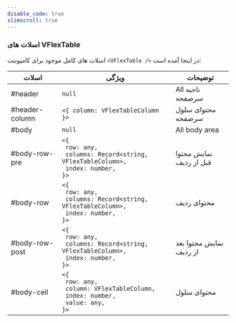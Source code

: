 ```yaml
---
disable_code: true
slimscroll: true
---
```


### اسلات های VFlexTable

اسلات های کامل موجود برای کامپوننت `<VFlexTable />` در اینجا آمده است:

| اسلات          | ویژگی                                                                                                                                  | توضیحات                 |
| -------------- | -------------------------------------------------------------------------------------------------------------------------------------- | ----------------------- |
| #header        | <span class="is-null">`null`</span>                                                                                                    | All ناحیه سرصفحه        |
| #header-column | <span class="is-array">`<{ column: VFlexTableColumn }>`</span>                                                                         | محتوای سلول سرصفحه      |
| #body          | <span class="is-null">`null`</span>                                                                                                    | All body area           |
| #body-row-pre  | <span class="is-array">`<{`<br/>` row: any,`<br/>` columns: Record<string, VFlexTableColumn>,`<br/>` index: number,`<br/>`}>`</span>   | نمایش محتوا قبل از ردیف |
| #body-row      | <span class="is-array">`<{`<br/>` row: any,`<br/>` columns: Record<string, VFlexTableColumn>,`<br/>` index: number,`<br/>`}>`</span>   | محتوای ردیف             |
| #body-row-post | <span class="is-array">`<{`<br/>` row: any,`<br/>` columns: Record<string, VFlexTableColumn>,`<br/>` index: number,`<br/>`}>`</span>   | نمایش محتوا بعد از ردیف |
| #body-cell     | <span class="is-array">`<{`<br/>` row: any,`<br/>` column: VFlexTableColumn,`<br/>` index: number,`<br/>` value: any,`<br/>`}>`</span> | محتوای سلول             |
